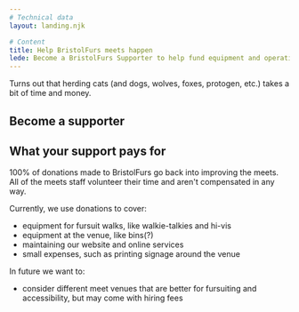 ```yaml
---
# Technical data
layout: landing.njk

# Content
title: Help BristolFurs meets happen
lede: Become a BristolFurs Supporter to help fund equipment and operating costs.
---
```


Turns out that herding cats (and dogs, wolves, foxes, protogen, etc.) takes a bit of time and money.

## Become a supporter

## What your support pays for

100% of donations made to BristolFurs go back into improving the meets. All of the meets staff volunteer their time and aren't compensated in any way.

Currently, we use donations to cover:

- equipment for fursuit walks, like walkie-talkies and hi-vis
- equipment at the venue, like bins(?)
- maintaining our website and online services
- small expenses, such as printing signage around the venue

In future we want to:

- consider different meet venues that are better for fursuiting and accessibility, but may come with hiring fees
